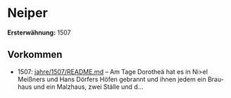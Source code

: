 # Neiper

**Ersterwähnung:** 1507

## Vorkommen
- 1507: [jahre/1507/README.md](../jahre/1507/README.md) – Am Tage Dorotheä hat es in Ni>el Meißners und
Hans Dörfers Höfen gebrannt und ihnen jedem ein Brau-
haus und ein Malzhaus, zwei Ställe und d...
